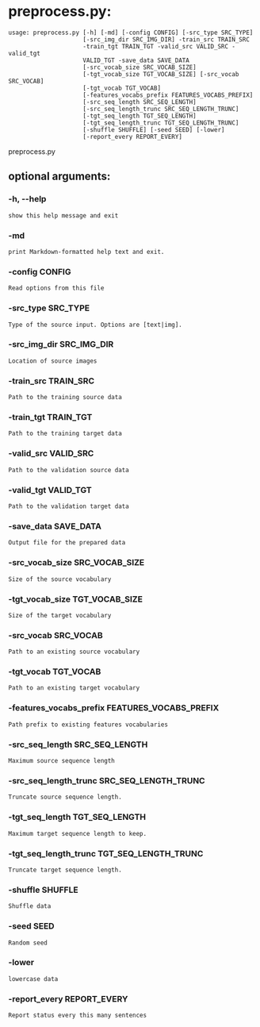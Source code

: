 <!--- This file was automatically generated. Do not modify it manually but use the docs/options/generate.sh script instead. -->

# preprocess.py:

```
usage: preprocess.py [-h] [-md] [-config CONFIG] [-src_type SRC_TYPE]
                     [-src_img_dir SRC_IMG_DIR] -train_src TRAIN_SRC
                     -train_tgt TRAIN_TGT -valid_src VALID_SRC -valid_tgt
                     VALID_TGT -save_data SAVE_DATA
                     [-src_vocab_size SRC_VOCAB_SIZE]
                     [-tgt_vocab_size TGT_VOCAB_SIZE] [-src_vocab SRC_VOCAB]
                     [-tgt_vocab TGT_VOCAB]
                     [-features_vocabs_prefix FEATURES_VOCABS_PREFIX]
                     [-src_seq_length SRC_SEQ_LENGTH]
                     [-src_seq_length_trunc SRC_SEQ_LENGTH_TRUNC]
                     [-tgt_seq_length TGT_SEQ_LENGTH]
                     [-tgt_seq_length_trunc TGT_SEQ_LENGTH_TRUNC]
                     [-shuffle SHUFFLE] [-seed SEED] [-lower]
                     [-report_every REPORT_EVERY]

```

preprocess.py

## **optional arguments**:
### **-h, --help** 

```
show this help message and exit
```

### **-md** 

```
print Markdown-formatted help text and exit.
```

### **-config CONFIG** 

```
Read options from this file
```

### **-src_type SRC_TYPE** 

```
Type of the source input. Options are [text|img].
```

### **-src_img_dir SRC_IMG_DIR** 

```
Location of source images
```

### **-train_src TRAIN_SRC** 

```
Path to the training source data
```

### **-train_tgt TRAIN_TGT** 

```
Path to the training target data
```

### **-valid_src VALID_SRC** 

```
Path to the validation source data
```

### **-valid_tgt VALID_TGT** 

```
Path to the validation target data
```

### **-save_data SAVE_DATA** 

```
Output file for the prepared data
```

### **-src_vocab_size SRC_VOCAB_SIZE** 

```
Size of the source vocabulary
```

### **-tgt_vocab_size TGT_VOCAB_SIZE** 

```
Size of the target vocabulary
```

### **-src_vocab SRC_VOCAB** 

```
Path to an existing source vocabulary
```

### **-tgt_vocab TGT_VOCAB** 

```
Path to an existing target vocabulary
```

### **-features_vocabs_prefix FEATURES_VOCABS_PREFIX** 

```
Path prefix to existing features vocabularies
```

### **-src_seq_length SRC_SEQ_LENGTH** 

```
Maximum source sequence length
```

### **-src_seq_length_trunc SRC_SEQ_LENGTH_TRUNC** 

```
Truncate source sequence length.
```

### **-tgt_seq_length TGT_SEQ_LENGTH** 

```
Maximum target sequence length to keep.
```

### **-tgt_seq_length_trunc TGT_SEQ_LENGTH_TRUNC** 

```
Truncate target sequence length.
```

### **-shuffle SHUFFLE** 

```
Shuffle data
```

### **-seed SEED** 

```
Random seed
```

### **-lower** 

```
lowercase data
```

### **-report_every REPORT_EVERY** 

```
Report status every this many sentences
```
